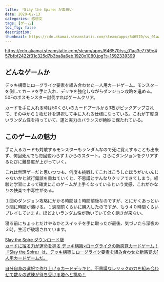 ```yaml
---
title: 『Slay the Spire』が面白い
date: 2020-02-13
categories: 感想文
tags: [ゲーム]
toc_flg: false
description: 
thumbnail: https://cdn.akamai.steamstatic.com/steam/apps/646570/ss_01aa3e7759e457bfbf2422f31c325d7b3ba8a6eb.1920x1080.jpg?t=1592339399
---
```




https://cdn.akamai.steamstatic.com/steam/apps/646570/ss_01aa3e7759e457bfbf2422f31c325d7b3ba8a6eb.1920x1080.jpg?t=1592339399

## どんなゲームか

デッキ構築にローグライク要素を組み合わせた一人用カードゲーム。モンスターを倒してカードを手に入れ、デッキを強化しながらダンジョン攻略を進める。50Fのボスモンスター討伐すればゲームクリア。

カードを手に入れる時は50くらいのカードプールから3枚がピックアップされて、その中から１枚だけを選択して手に入れる仕様になっている。これが丁度良いランダム性を持っていて、運と実力のバランスが絶妙に保たれている。



## このゲームの魅力

手に入るカードも対敵するモンスターもランダムなので死に覚えすることも出来ず、何回死んでも毎回変わらず１からのスタート。さらにダンジョンをクリアするたびに難易度が上がっていく。

これは無理ゲーだと思いつつも、何度も挑戦してこれはこうしたほうがいいんじゃないかと試行錯誤を重ねていくと、不思議とすんなりクリアできてしまう。経験と学習によって確実にこのゲームが上手くなっているという実感、これがかなりの快楽で中毒性がある。

１回のダンジョン攻略にかかる時間は１時間前後なのですが、とにかくあっという間に時間が溶ける。１週間前くらいに購入したのですが、もう４０時間くらいプレイしています。ほどよいランダム性が効いていて全く飽きが来ない。

寝る前にちょっとだけやるかとスイッチを手に取ったが最後、気づいたら深夜の３時。生活が破壊されています。


<div class="bcard-wrapper">
<a href="https://store-jp.nintendo.com/list/software/70010000012390.html" rel="nofollow" target="_blank">
<span class="bcard-main withogimg">
<div class="bcard-title">
Slay the Spire ダウンロード版
</div>
<div class="bcard-description">
カードに宿る力が運命を握る
デッキ構築×ローグライクの新感覚カードゲーム！
『Slay the Spire』は、デッキ構築にローグライク要素を組み合わせた新感覚の1人用カードゲームだ。

自分自身の選択で作り上げるカードデッキと、不思議なレリックの力を組み合わせて数々の試練が待ち受ける塔へと挑め！
</div>
<div class="bcard-img" style="background-image: url(https://store-jp.nintendo.com/dw/image/v2/BFGJ_PRD/on/demandware.static/-/Sites-all-master-catalog/ja_JP/dw8e97d1b9/products/D70010000012390/heroBanner/595ab75089132e702cb1dc9d798d2bae08b990173620a6883ad303289b37df19.jpg?sw=1368&amp;strip=false)">
</div></span></a></div>